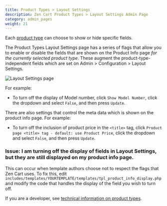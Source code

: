 ```yaml
---
title: Product Types > Layout Settings
description: Zen Cart Product Types > Layout Settings Admin Page 
category: admin_pages
weight: 21
---
```


Each [product type](/user/admin_pages/catalog/product_types/) can choose to show or hide specific fields. 

The Product Types Layout Settings page has a series of flags that allow you to enable or disable the fields that are shown on the Product Info page *for the currently selected product type*.   These augment the product-type-independent fields which are set on Admin > Configuration > Layout Settings. 

![Layout Settings page](/images/layout_settings.png)

For example: 

- To turn off the display of Model number, click `Show Model Number`, click the dropdown and select `False`, and then press `Update`.

There are also settings that control the meta data which is shown on the product info page.  For example: 

- To turn off the inclusion of product price in the `<title>` tag, click `Product page <title> tag - default: use Product Price`, click the dropdown and select `False`, and then press `Update`.

### Issue: I am turning off the display of fields in Layout Settings, but they are still displayed on my product info page. 

This can occur when template authors choose not to respect the flags that Zen Cart uses.  To fix this, edit `includes/templates/YOURTEMPLATE/templates/tpl_product_info_display.php` and modify the code that handles the display of the field you wish to turn off. 

If you are a developer, see [technical information on product types](/dev/code/product_types/). 
